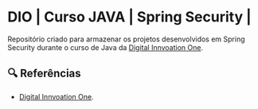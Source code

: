 # DIO | Curso JAVA | Spring Security |

Repositório criado para armazenar os projetos desenvolvidos em Spring Security
durante o curso de Java da [Digital Innvoation One](https://www.dio.me).


## 🔍 Referências
- [Digital Innvoation One](https://www.dio.me).
